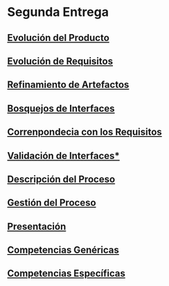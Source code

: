 # Segunda Entrega
[Evolución del Producto](https://github.com/MateoAlejandroCaamalTencle/HABIT/blob/SegundaEntrega/HABIT%2B/Evoluci%C3%B3n%20Del%20Producto.md)
-
[Evolución de Requisitos](https://github.com/MateoAlejandroCaamalTencle/HABIT/blob/SegundaEntrega/HABIT%2B/Evoluci%C3%B3n%20De%20Requisitos.md) 
-
[Refinamiento de Artefactos](https://github.com/MateoAlejandroCaamalTencle/HABIT/blob/PrimeraEntrega/HABIT%2B/Propuesta%20De%20Valor.md)
-
[Bosquejos de Interfaces](https://github.com/MateoAlejandroCaamalTencle/HABIT/blob/PrimeraEntrega/HABIT%2B/Requistos%20Funcionales.md)
-
[Correnpondecia con los Requisitos](https://github.com/MateoAlejandroCaamalTencle/HABIT/blob/PrimeraEntrega/HABIT%2B/Requisitos%20No%20Funcionales.md)
-
[Validación de Interfaces*](https://github.com/MateoAlejandroCaamalTencle/HABIT/blob/PrimeraEntrega/HABIT%2B/Priorizaci%C3%B3n.md)
-
[Descripción del Proceso](https://github.com/MateoAlejandroCaamalTencle/HABIT/blob/PrimeraEntrega/HABIT%2B/Artefactos.md)
-
[Gestión del Proceso](https://github.com/MateoAlejandroCaamalTencle/HABIT/blob/PrimeraEntrega/HABIT%2B/Descripci%C3%B3n%20Del%20Proceso.md)
-
[Presentación](https://github.com/MateoAlejandroCaamalTencle/HABIT/blob/PrimeraEntrega/HABIT%2B/Presentaci%C3%B3n.md)
-
[Competencias Genéricas](https://github.com/MateoAlejandroCaamalTencle/HABIT/blob/PrimeraEntrega/HABIT%2B/Competencias%20Gen%C3%A9ricas.md)
-
[Competencias Específicas](https://github.com/MateoAlejandroCaamalTencle/HABIT/blob/PrimeraEntrega/HABIT%2B/Competencias%20Espec%C3%ADficas.md)
-
